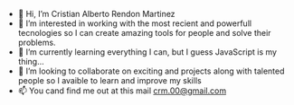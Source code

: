 - 👋 Hi, I’m Cristian Alberto Rendon Martinez
- 👀 I’m interested in working with the most recient and powerfull tecnologies so I can create amazing tools for people and solve their problems.
- 🌱 I’m currently learning everything I can, but I guess JavaScript is my thing...
- 💞️ I’m looking to collaborate on exciting and projects along with talented people so I avaible to learn and improve my skills
- 📫 You cand find me out at this mail crm.00@gmail.com

<!---
CRMKdc/CRMKdc is a ✨ special ✨ repository because its `README.md` (this file) appears on your GitHub profile.
You can click the Preview link to take a look at your changes.
--->
